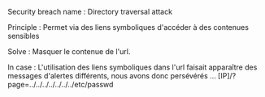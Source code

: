 Security breach name 	: Directory traversal attack

Principle 				: Permet via des liens symboliques d'accéder à des contenues sensibles

Solve 					: Masquer le contenue de l'url.

In case 				: L'utilisation des liens symboliques dans l'url faisait apparaître des messages d'alertes différents, nous avons donc persévérés ...
							[IP]/?page=../../../../../../../etc/passwd
